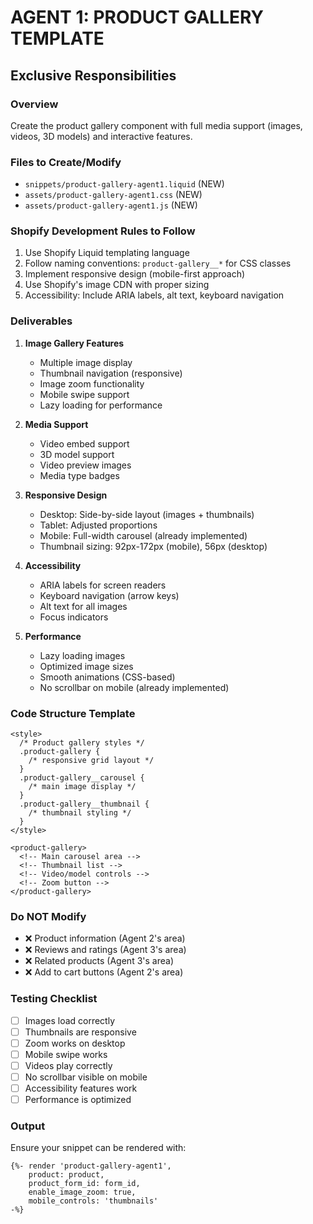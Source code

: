 # AGENT 1: PRODUCT GALLERY TEMPLATE
## Exclusive Responsibilities

### Overview
Create the product gallery component with full media support (images, videos, 3D models) and interactive features.

### Files to Create/Modify
- `snippets/product-gallery-agent1.liquid` (NEW)
- `assets/product-gallery-agent1.css` (NEW)
- `assets/product-gallery-agent1.js` (NEW)

### Shopify Development Rules to Follow
1. Use Shopify Liquid templating language
2. Follow naming conventions: `product-gallery__*` for CSS classes
3. Implement responsive design (mobile-first approach)
4. Use Shopify's image CDN with proper sizing
5. Accessibility: Include ARIA labels, alt text, keyboard navigation

### Deliverables
1. **Image Gallery Features**
   - Multiple image display
   - Thumbnail navigation (responsive)
   - Image zoom functionality
   - Mobile swipe support
   - Lazy loading for performance

2. **Media Support**
   - Video embed support
   - 3D model support
   - Video preview images
   - Media type badges

3. **Responsive Design**
   - Desktop: Side-by-side layout (images + thumbnails)
   - Tablet: Adjusted proportions
   - Mobile: Full-width carousel (already implemented)
   - Thumbnail sizing: 92px-172px (mobile), 56px (desktop)

4. **Accessibility**
   - ARIA labels for screen readers
   - Keyboard navigation (arrow keys)
   - Alt text for all images
   - Focus indicators

5. **Performance**
   - Lazy loading images
   - Optimized image sizes
   - Smooth animations (CSS-based)
   - No scrollbar on mobile (already implemented)

### Code Structure Template
```liquid
<style>
  /* Product gallery styles */
  .product-gallery {
    /* responsive grid layout */
  }
  .product-gallery__carousel {
    /* main image display */
  }
  .product-gallery__thumbnail {
    /* thumbnail styling */
  }
</style>

<product-gallery>
  <!-- Main carousel area -->
  <!-- Thumbnail list -->
  <!-- Video/model controls -->
  <!-- Zoom button -->
</product-gallery>
```

### Do NOT Modify
- ❌ Product information (Agent 2's area)
- ❌ Reviews and ratings (Agent 3's area)
- ❌ Related products (Agent 3's area)
- ❌ Add to cart buttons (Agent 2's area)

### Testing Checklist
- [ ] Images load correctly
- [ ] Thumbnails are responsive
- [ ] Zoom works on desktop
- [ ] Mobile swipe works
- [ ] Videos play correctly
- [ ] No scrollbar visible on mobile
- [ ] Accessibility features work
- [ ] Performance is optimized

### Output
Ensure your snippet can be rendered with:
```liquid
{%- render 'product-gallery-agent1',
    product: product,
    product_form_id: form_id,
    enable_image_zoom: true,
    mobile_controls: 'thumbnails'
-%}
```
